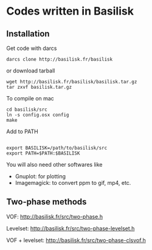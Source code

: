# Codes written in Basilisk

## Installation

Get code with darcs

```shell
darcs clone http://basilisk.fr/basilisk
```

or download tarball

```shell
wget http://basilisk.fr/basilisk/basilisk.tar.gz
tar zxvf basilisk.tar.gz
```

To compile on mac

```shell
cd basilisk/src
ln -s config.osx config
make
```

Add to PATH

```shell

export BASILISK=/path/to/basilisk/src
export PATH=$PATH:$BASILISK
```

You will also need other softwares like

* Gnuplot: for plotting
* Imagemagick: to convert ppm to gif, mp4, etc.

## Two-phase methods

VOF:
http://basilisk.fr/src/two-phase.h

Levelset:
http://basilisk.fr/src/two-phase-levelset.h

VOF + levelset:
http://basilisk.fr/src/two-phase-clsvof.h
